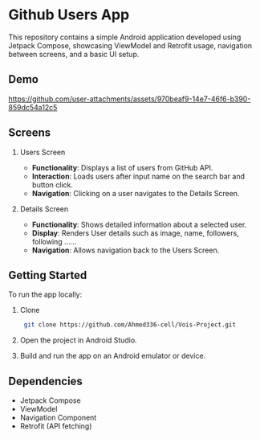 
# Github Users App

This repository contains a simple Android application developed using Jetpack Compose, showcasing ViewModel  and Retrofit usage, navigation between screens, and a basic UI setup.

## Demo


https://github.com/user-attachments/assets/970beaf9-14e7-46f6-b390-859dc54a12c5



## Screens

1. Users Screen
    - **Functionality**: Displays a list of users from GitHub API.
    - **Interaction**: Loads users after input name on the search bar and  button click.
    - **Navigation**: Clicking on a user navigates to the Details Screen.

2. Details Screen
    - **Functionality**: Shows detailed information about a selected user.
    - **Display**: Renders User details such as image, name,  followers, following ......
    - **Navigation**: Allows navigation back to the Users Screen.


## Getting Started

To run the app locally:

1. Clone
   ```bash
    git clone https://github.com/Ahmed336-cell/Vois-Project.git
   ```
2. Open the project in Android Studio.

3. Build and run the app on an Android emulator or device.


## Dependencies
- Jetpack Compose
- ViewModel
- Navigation Component
- Retrofit (API fetching)

